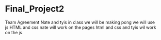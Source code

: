 # Final_Project2
Team Agreement
Nate and tyis
in class
we will be making pong
we will use js HTML and css
nate will work on the pages html and css and tyis wil work on the js
